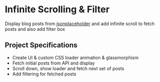 # Infinite Scrolling & Filter

Display blog posts from [jsonplaceholder](https://jsonplaceholder.typicode.com) and add infinite scroll to fetch posts and also add filter box

## Project Specifications
- Create UI & custom CSS loader animation & glassmorphism
- Fetch initial posts from API and display
- Scroll down, show loader and fetch next set of posts
- Add filtering for fetched posts
